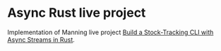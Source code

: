 # Async Rust live project

Implementation of Manning live project [Build a Stock-Tracking CLI with Async Streams in Rust](https://www.manning.com/liveprojectseries/async-streams-in-rust-ser).
